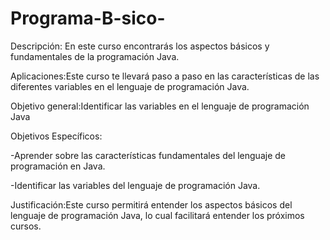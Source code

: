 # Programa-B-sico-

Descripción: En este curso encontrarás los aspectos básicos y fundamentales de la programación Java.

Aplicaciones:Este curso te llevará paso a paso en las características de las diferentes variables en el lenguaje de programación Java. 

Objetivo general:Identificar las variables en el lenguaje de programación Java

Objetivos Específicos:

-Aprender sobre las características fundamentales del lenguaje de programación en Java.

-Identificar las variables del lenguaje de programación Java.

Justificación:Este curso permitirá entender los aspectos básicos del lenguaje de programación Java, lo cual facilitará entender los próximos cursos. 



